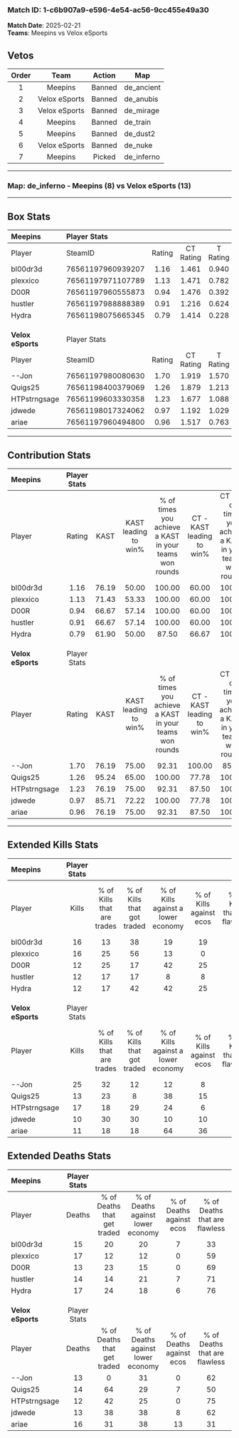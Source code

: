 ### Match ID: 1-c6b907a9-e596-4e54-ac56-9cc455e49a30  
**Match Date**: 2025-02-21  
**Teams**: Meepins vs Velox eSports  

## Vetos  

| Order | Team | Action | Map |
| :---: | :--: | :----: | --- |
| 1 | Meepins | Banned | de_ancient |
| 2 | Velox eSports | Banned | de_anubis |
| 3 | Velox eSports | Banned | de_mirage |
| 4 | Meepins | Banned | de_train |
| 5 | Meepins | Banned | de_dust2 |
| 6 | Velox eSports | Banned | de_nuke |
| 7 | Meepins | Picked | de_inferno |

---  

### **Map**: de_inferno - Meepins (8) vs Velox eSports (13)  
---  

## Box Stats  

| **Meepins**       | Player Stats      |        |           |          |       |       |       |         |        |      |     |
| :- | :- | :-: | :-: | :-: | :-: | :-: | :-: | :-: | :-: | :-: | :-: |
| Player            | SteamID           | Rating | CT Rating | T Rating | KAST  |  ADR  | Kills | Assists | Deaths | K/D  | HS% |
| bl00dr3d          | 76561197960939207 |  1.16  |   1.461   |  0.940   | 76.19 | 73.5  |  16   |    6    |   15   | 1.07 | 31  |
| plexxico          | 76561197971107789 |  1.13  |   1.471   |  0.782   | 71.43 | 92.5  |  16   |    4    |   17   | 0.94 | 56  |
| D00R              | 76561197960555873 |  0.94  |   1.476   |  0.392   | 66.67 | 63.9  |  12   |    4    |   13   | 0.92 | 33  |
| hustler           | 76561197988888389 |  0.91  |   1.216   |  0.624   | 66.67 | 59.9  |  12   |    7    |   14   | 0.86 | 33  |
| Hydra             | 76561198075665345 |  0.79  |   1.414   |  0.228   | 61.90 | 62.4  |  12   |    4    |   17   | 0.71 | 75  |
|                   |                   |        |           |          |       |       |       |         |        |      |     |
|                   |                   |        |           |          |       |       |       |         |        |      |     |
|                   |                   |        |           |          |       |       |       |         |        |      |     |
| **Velox eSports** | Player Stats      |        |           |          |       |       |       |         |        |      |     |
| Player            | SteamID           | Rating | CT Rating | T Rating | KAST  |  ADR  | Kills | Assists | Deaths | K/D  | HS% |
| --Jon             | 76561197980080630 |  1.70  |   1.919   |  1.570   | 76.19 | 110.4 |  25   |    6    |   13   | 1.92 | 44  |
| Quigs25           | 76561198400379069 |  1.26  |   1.879   |  1.213   | 95.24 | 84.7  |  13   |   12    |   14   | 0.93 | 53  |
| HTPstrngsage      | 76561199603330358 |  1.23  |   1.677   |  1.088   | 76.19 | 63.7  |  17   |    2    |   12   | 1.42 | 17  |
| jdwede            | 76561198017324062 |  0.97  |   1.192   |  1.029   | 85.71 | 57.4  |  10   |    4    |   13   | 0.77 | 40  |
| ariae             | 76561197960494800 |  0.96  |   1.517   |  0.763   | 76.19 | 77.6  |  11   |    9    |   16   | 0.69 | 27  |
---  

## Contribution Stats  

| **Meepins**       | Player Stats |       |                      |                                                        |                           |                                                             |                          |                                                            |
| :- | :-: | :-: | :-: | :-: | :-: | :-: | :-: | :-: |
| Player            |    Rating    | KAST  | KAST leading to win% | % of times you achieve a KAST in your teams won rounds | CT - KAST leading to win% | CT - % of times you achieve a KAST in your teams won rounds | T - KAST leading to win% | T - % of times you achieve a KAST in your teams won rounds |
| bl00dr3d          |     1.16     | 76.19 |        50.00         |                         100.00                         |           60.00           |                           100.00                            |          33.33           |                           100.00                           |
| plexxico          |     1.13     | 71.43 |        53.33         |                         100.00                         |           60.00           |                           100.00                            |          40.00           |                           100.00                           |
| D00R              |     0.94     | 66.67 |        57.14         |                         100.00                         |           60.00           |                           100.00                            |          50.00           |                           100.00                           |
| hustler           |     0.91     | 66.67 |        57.14         |                         100.00                         |           60.00           |                           100.00                            |          50.00           |                           100.00                           |
| Hydra             |     0.79     | 61.90 |        50.00         |                         87.50                          |           66.67           |                           100.00                            |          20.00           |                           50.00                            |
|                   |              |       |                      |                                                        |                           |                                                             |                          |                                                            |
|                   |              |       |                      |                                                        |                           |                                                             |                          |                                                            |
|                   |              |       |                      |                                                        |                           |                                                             |                          |                                                            |
| **Velox eSports** | Player Stats |       |                      |                                                        |                           |                                                             |                          |                                                            |
| Player            |    Rating    | KAST  | KAST leading to win% | % of times you achieve a KAST in your teams won rounds | CT - KAST leading to win% | CT - % of times you achieve a KAST in your teams won rounds | T - KAST leading to win% | T - % of times you achieve a KAST in your teams won rounds |
| --Jon             |     1.70     | 76.19 |        75.00         |                         92.31                          |          100.00           |                            85.71                            |          60.00           |                           100.00                           |
| Quigs25           |     1.26     | 95.24 |        65.00         |                         100.00                         |           77.78           |                           100.00                            |          54.55           |                           100.00                           |
| HTPstrngsage      |     1.23     | 76.19 |        75.00         |                         92.31                          |           87.50           |                           100.00                            |          62.50           |                           83.33                            |
| jdwede            |     0.97     | 85.71 |        72.22         |                         100.00                         |           77.78           |                           100.00                            |          66.67           |                           100.00                           |
| ariae             |     0.96     | 76.19 |        75.00         |                         92.31                          |           87.50           |                           100.00                            |          62.50           |                           83.33                            |
---  

## Extended Kills Stats  

| **Meepins**       | Player Stats |                            |                            |                                    |                         |                              |                                 |                                       |                    |           |
| :- | :-: | :-: | :-: | :-: | :-: | :-: | :-: | :-: | :-: | :-: |
| Player            |    Kills     | % of Kills that are trades | % of Kills that got traded | % of Kills against a lower economy | % of Kills against ecos | % of Kills that are flawless | % of Kills that are close duels | % of Kills that are assisted by flash | Pistol Round Kills | AWP Kills |
| bl00dr3d          |      16      |             13             |             38             |                 19                 |           19            |              69              |                0                |                   6                   |         0          |     1     |
| plexxico          |      16      |             25             |             56             |                 13                 |            0            |              63              |                6                |                  13                   |         0          |     2     |
| D00R              |      12      |             25             |             17             |                 42                 |           25            |              25              |                0                |                   0                   |         0          |     1     |
| hustler           |      12      |             17             |             17             |                 8                  |            8            |              50              |                8                |                   0                   |         5          |     1     |
| Hydra             |      12      |             17             |             42             |                 42                 |           25            |              50              |                0                |                   0                   |         0          |     1     |
|                   |              |                            |                            |                                    |                         |                              |                                 |                                       |                    |           |
|                   |              |                            |                            |                                    |                         |                              |                                 |                                       |                    |           |
|                   |              |                            |                            |                                    |                         |                              |                                 |                                       |                    |           |
| **Velox eSports** | Player Stats |                            |                            |                                    |                         |                              |                                 |                                       |                    |           |
| Player            |    Kills     | % of Kills that are trades | % of Kills that got traded | % of Kills against a lower economy | % of Kills against ecos | % of Kills that are flawless | % of Kills that are close duels | % of Kills that are assisted by flash | Pistol Round Kills | AWP Kills |
| --Jon             |      25      |             32             |             12             |                 12                 |            8            |              68              |               12                |                   0                   |         4          |     2     |
| Quigs25           |      13      |             23             |             8              |                 38                 |           15            |              54              |                8                |                   8                   |         0          |     2     |
| HTPstrngsage      |      17      |             18             |             29             |                 24                 |            6            |              59              |               12                |                   0                   |         0          |     1     |
| jdwede            |      10      |             30             |             30             |                 10                 |           10            |              50              |                0                |                  10                   |         0          |     2     |
| ariae             |      11      |             18             |             18             |                 64                 |           36            |              64              |                9                |                   9                   |         0          |     0     |
## Extended Deaths Stats  

| **Meepins**       | Player Stats |                             |                                   |                          |                               |                            |                           |               |
| :- | :-: | :-: | :-: | :-: | :-: | :-: | :-: | :-: |
| Player            |    Deaths    | % of Deaths that get traded | % of Deaths against lower economy | % of Deaths against ecos | % of Deaths that are flawless | % of Deaths that are close | % of Deaths while blinded | Deaths to AWP |
| bl00dr3d          |      15      |             20              |                20                 |            7             |              33               |             7              |             7             |       2       |
| plexxico          |      17      |             12              |                12                 |            0             |              59               |             24             |             0             |       1       |
| D00R              |      13      |             23              |                15                 |            0             |              69               |             8              |             8             |       0       |
| hustler           |      14      |             14              |                21                 |            7             |              71               |             0              |             7             |       1       |
| Hydra             |      17      |             24              |                18                 |            6             |              76               |             6              |             0             |       0       |
|                   |              |                             |                                   |                          |                               |                            |                           |               |
|                   |              |                             |                                   |                          |                               |                            |                           |               |
|                   |              |                             |                                   |                          |                               |                            |                           |               |
| **Velox eSports** | Player Stats |                             |                                   |                          |                               |                            |                           |               |
| Player            |    Deaths    | % of Deaths that get traded | % of Deaths against lower economy | % of Deaths against ecos | % of Deaths that are flawless | % of Deaths that are close | % of Deaths while blinded | Deaths to AWP |
| --Jon             |      13      |              0              |                31                 |            0             |              62               |             0              |             0             |       2       |
| Quigs25           |      14      |             64              |                29                 |            7             |              50               |             7              |             0             |       1       |
| HTPstrngsage      |      12      |             42              |                25                 |            0             |              75               |             0              |             0             |       1       |
| jdwede            |      13      |             38              |                38                 |            8             |              62               |             0              |            15             |       0       |
| ariae             |      16      |             31              |                38                 |            13            |              31               |             6              |             6             |       1       |
